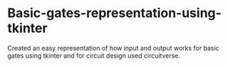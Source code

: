 # Basic-gates-representation-using-tkinter
Created an easy representation of how input and output works for basic gates using tkinter and for circuit design used circuitverse.
